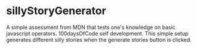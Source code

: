 # sillyStoryGenerator
A simple assessment from MDN that tests one's knowledge on basic javascript operators.
100daysOfCode self development.
This simple setup generates different silly stories when the generate stories button is clicked.
